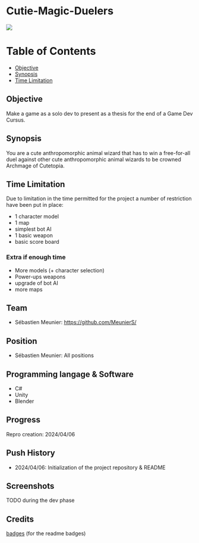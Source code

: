 ﻿# Cutie-Magic-Duelers
![](https://img.shields.io/badge/Project-NotReady-red)

# Table of Contents
- [Objective](#Objective)
- [Synopsis](#Synopsis)
- [Time Limitation](#TimeLimitation)

<a id="Objective"></a>
## Objective
Make a game as a solo dev to present as a thesis for the end of a Game Dev Cursus.

<a id="Synopsis"></a>
## Synopsis
You are a cute anthropomorphic animal wizard that has to win a free-for-all duel against other cute anthropomorphic animal wizards to be crowned Archmage of Cutetopia.

<a id="TimeLimitation"></a>
## Time Limitation
Due to limitation in the time permitted for the project a number of restriction have been put in place:
+ 1 character model
+ 1 map
+ simplest bot AI
+ 1 basic weapon
+ basic score board

### Extra if enough time
+ More models (+ character selection)
+ Power-ups weapons
+ upgrade of bot AI
+ more maps

## Team
+ Sébastien Meunier: https://github.com/MeunierS/ 

## Position
+ Sébastien Meunier: All positions

## Programming langage & Software
+ C#
+ Unity
+ Blender

## Progress
Repro creation: 2024/04/06

## Push History
+ 2024/04/06: Initialization of the project repository & README

## Screenshots
TODO during the dev phase

<a id="Credits"></a>
## Credits

[badges](https://shields.io/) (for the readme badges)
